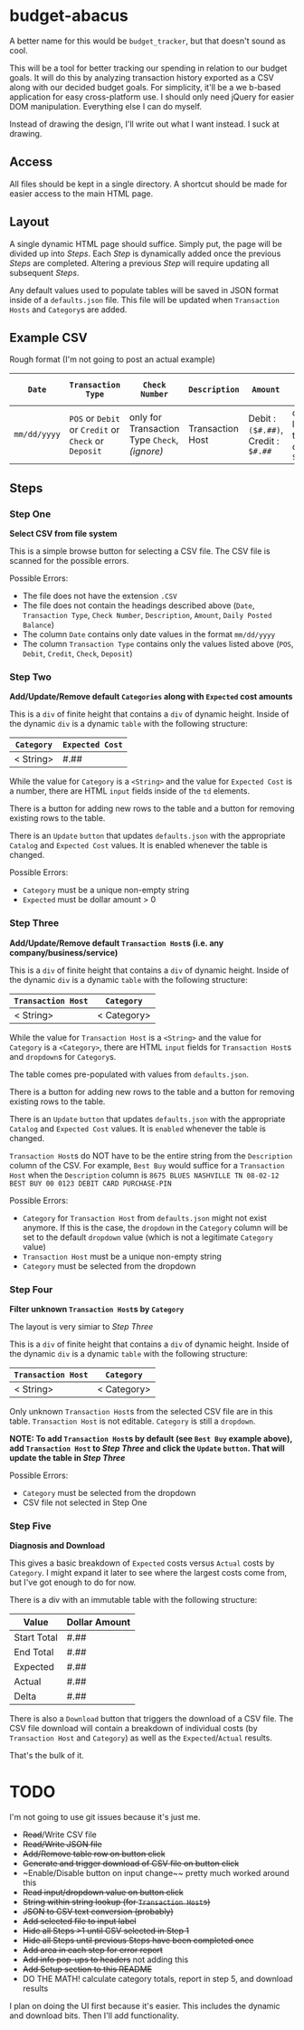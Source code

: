 # budget-abacus

A better name for this would be `budget_tracker`, but that doesn't sound as cool. 

This will be a tool for better tracking our spending in relation to our budget goals. It will do this by analyzing transaction history exported as a CSV along with our decided budget goals. For simplicity, it'll be a we b-based application for easy cross-platform use. I should only need jQuery for easier DOM manipulation. Everything else I can do myself.

Instead of drawing the design, I'll write out what I want instead. I suck at drawing. 

## Access

All files should be kept in a single directory. A shortcut should be made for easier access to the main HTML page. 

## Layout

A single dynamic HTML page should suffice. Simply put, the page will be divided up into _Steps_. Each _Step_ is dynamically added once the previous _Steps_ are completed. Altering a previous _Step_ will require updating all subsequent _Steps_. 

Any default values used to populate tables will be saved in JSON format inside of a `defaults.json` file. This file will be updated when `Transaction Hosts` and `Category`s are added.

## Example CSV

Rough format (I'm not going to post an actual example)

| `Date`         | `Transaction Type`                                 | `Check Number`                                | `Description`      | `Amount`                              | `Daily Posted Balance`                           |
|--------------|--------------------------------------------------|---------------------------------------------|------------------|-------------------------------------|------------------------------------------------|
| `mm/dd/yyyy` | `POS` or `Debit` or `Credit` or `Check` or `Deposit` | only for Transaction Type `Check`, _(ignore)_ | Transaction Host | Debit : `($#.##)`, Credit : `$#.##` | only for last transaction of the day, `$#.##` |

## Steps

### Step One

**Select CSV from file system**

This is a simple browse button for selecting a CSV file. The CSV file is scanned for the possible errors.

Possible Errors: 
 - The file does not have the extension `.CSV`
 - The file does not contain the headings described above (`Date`, `Transaction Type`, `Check Number`, `Description`, `Amount`, `Daily Posted Balance`)
 - The column `Date` contains only date values in the format `mm/dd/yyyy`
 - The column `Transaction Type` contains only the values listed above (`POS`, `Debit`, `Credit`, `Check`, `Deposit`)


### Step Two

**Add/Update/Remove default `Categories` along with `Expected` cost amounts** 

This is a `div` of finite height that contains a `div` of dynamic height. Inside of the dynamic `div` is a dynamic `table` with the following structure:

| `Category` | `Expected Cost` |
|------------|-----------------|
| < String>   | #.##            |

While the value for `Category` is a `<String>` and the value for `Expected Cost` is a number, there are HTML `input` fields inside of the `td` elements. 

There is a button for adding new rows to the table and a button for removing existing rows to the table. 

There is an `Update` `button` that updates `defaults.json` with the appropriate `Catalog` and `Expected Cost` values. It is enabled whenever the table is changed. 

Possible Errors: 
 - `Category` must be a unique non-empty string
 - `Expected` must be dollar amount > 0

### Step Three

**Add/Update/Remove default `Transaction Host`s (i.e. any company/business/service)**

This is a `div` of finite height that contains a `div` of dynamic height. Inside of the dynamic `div` is a dynamic `table` with the following structure:

| `Transaction Host` | `Category` |
|------------|-----------------|
| < String>   | < Category>            |

While the value for `Transaction Host` is a `<String>` and the value for `Category` is a `<Category>`, there are HTML `input` fields for `Transaction Host`s and `dropdown`s for `Category`s.

The table comes pre-populated with values from `defaults.json`.

There is a button for adding new rows to the table and a button for removing existing rows to the table. 

There is an `Update` `button` that updates `defaults.json` with the appropriate `Catalog` and `Expected Cost` values. It is `enabled` whenever the table is changed. 

`Transaction Host`s do NOT have to be the entire string from the `Description` column of the CSV. For example, `Best Buy` would suffice for a `Transaction Host` when the `Description` column is `8675 BLUES NASHVILLE TN 08-02-12 BEST BUY 00 0123 DEBIT CARD PURCHASE-PIN`


Possible Errors: 
 - `Category` for `Transaction Host` from `defaults.json` might not exist anymore. If this is the case, the `dropdown` in the `Category` column will be set to the default `dropdown` value (which is not a legitimate `Category` value)
 - `Transaction Host` must be a unique non-empty string
 - `Category` must be selected from the dropdown

### Step Four

**Filter unknown `Transaction Host`s by `Category`**

The layout is very simiar to _Step Three_

This is a `div` of finite height that contains a `div` of dynamic height. Inside of the dynamic `div` is a dynamic `table` with the following structure:

| `Transaction Host` | `Category` |
|------------|-----------------|
| < String>   | < Category>            |

Only unknown `Transaction Host`s from the selected CSV file are in this table. `Transaction Host` is not editable. `Category` is still a `dropdown`.

**NOTE: To add `Transaction Host`s by default (see `Best Buy` example above), add `Transaction Host` to _Step Three_ and click the `Update` `button`. That will update the table in _Step Three_**

Possible Errors: 
 - `Category` must be selected from the dropdown
 - CSV file not selected in Step One

### Step Five

**Diagnosis and Download**

This gives a basic breakdown of `Expected` costs versus `Actual` costs by `Category`. I might expand it later to see where the largest costs come from, but I've got enough to do for now.

There is a div with an immutable table with the following structure: 

| Value | Dollar Amount |
|-------------|------|
| Start Total | #.## |
| End Total   | #.## |
| Expected    | #.## |
| Actual      | #.## |
| Delta       | #.## |

There is also a `Download` button that triggers the download of a CSV  file. The CSV file download will contain a breakdown of individual costs (by `Transaction Host` and `Category`) as well as the `Expected`/`Actual` results. 

That's the bulk of it. 

# TODO

I'm not going to use git issues because it's just me. 

- ~~Read~~/Write CSV file
- ~~Read/Write JSON file~~
- ~~Add/Remove table row on button click~~
- ~~Generate and trigger download of CSV file on button click~~
- ~Enable/Disable button on input change~~ pretty much worked around this
- ~~Read input/dropdown value on button click~~
- ~~String within string lookup (for `Transaction Host`s)~~
- ~~JSON to CSV text conversion (probably)~~
- ~~Add selected file to input label~~
- ~~Hide all Steps >1 until CSV selected in Step 1~~
- ~~Hide all Steps until previous Steps have been completed once~~
- ~~Add area in each step for error report~~
- ~~Add info pop-ups to headers~~ not adding this
- ~~Add Setup section to this README~~
- DO THE MATH! calculate category totals, report in step 5, and download results

I plan on doing the UI first because it's easier. This includes the dynamic and download bits. Then I'll add functionality. 



